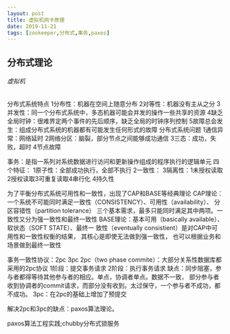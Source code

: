 ```yaml
---
layout: post
title: 虚拟机网卡原理
date: 2019-11-21
tags: [zookeeper,分布式,事务,paxos]
---
```


分布式理论
----

###### 虚拟机

分布式系统特点
 1分布性：机器在空间上随意分布
 2对等性：机器没有主从之分
 3并发性：同一个分布式系统中，多态机器可能会并发的操作一些共享的资源
 4缺乏全局时钟：很难界定两个事件的先后顺序，缺乏全局的时钟序列控制
 5故障总会发生：组成分布式系统的机器都有可能发生任何形式的故障
分布式系统问题
 1通信异常：网络延时
 2网络分区：脑裂，部分节点之间能够成功通信
 3三态：成功，失败，超时
 4节点故障
 
 事务：是指一系列对系统数据进行访问和更新操作组成的程序执行的逻辑单元
 四个特征：
 1原子性：全部成功执行，全部不执行
 2一致性：
 3隔离性：1未授权读取2授权读取3可重复读取4串行化
 4持久性
 
 为了平衡分布式系统可用性和一致性，出现了CAP和BASE等经典理论
 CAP理论：一个系统不可能同时满足一致性（CONSISTENCY）、可用性（availability）、
       分区容错性（partition tolerance）
       三个基本需求，最多只能同时满足其中两项。一致性又分为强一致性和最终一致性
 BASE理论：基本可用（basically available）、软状态（SOFT STATE）、最终一
          致性（eventually consistient）是对CAP中可用性和一致性权衡的结果，
		  其核心是即使无法做到强一致性，
        也可以根据业务和场景做到最终一致性
		
事务一致性协议：2pc 3pc
 2pc（two phase commite）：大部分关系性数据库都采用的2pc协议
  1阶段：提交事务请求
  2阶段：执行事务请求
  缺点：同步阻塞，参与者都得等待其他参与者的相应。单点，协调者单点。数据不一致，
		部分参与者收到协调者的commit请求，而部分没有收到。太过保守，一个参与者不成功，都不成功。
 3pc：在2pc的基础上增加了预提交
 
 解决2pc和3pc的缺点：paxos算法理论。
 
 paxos算法工程实践;chubby分布式锁服务
